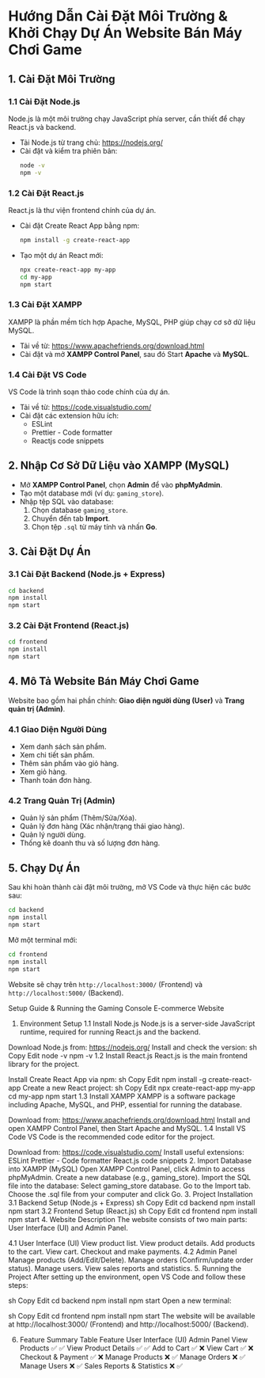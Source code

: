 # Hướng Dẫn Cài Đặt Môi Trường & Khởi Chạy Dự Án Website Bán Máy Chơi Game

## 1. Cài Đặt Môi Trường

### 1.1 Cài Đặt Node.js
Node.js là một môi trường chạy JavaScript phía server, cần thiết để chạy React.js và backend.
- Tải Node.js từ trang chủ: https://nodejs.org/
- Cài đặt và kiểm tra phiên bản:
  ```sh
  node -v
  npm -v
  ```

### 1.2 Cài Đặt React.js
React.js là thư viện frontend chính của dự án.
- Cài đặt Create React App bằng npm:
  ```sh
  npm install -g create-react-app
  ```
- Tạo một dự án React mới:
  ```sh
  npx create-react-app my-app
  cd my-app
  npm start
  ```

### 1.3 Cài Đặt XAMPP
XAMPP là phần mềm tích hợp Apache, MySQL, PHP giúp chạy cơ sở dữ liệu MySQL.
- Tải về từ: https://www.apachefriends.org/download.html
- Cài đặt và mở **XAMPP Control Panel**, sau đó Start **Apache** và **MySQL**.

### 1.4 Cài Đặt VS Code
VS Code là trình soạn thảo code chính của dự án.
- Tải về từ: https://code.visualstudio.com/
- Cài đặt các extension hữu ích:
  - ESLint
  - Prettier - Code formatter
  - Reactjs code snippets

## 2. Nhập Cơ Sở Dữ Liệu vào XAMPP (MySQL)
- Mở **XAMPP Control Panel**, chọn **Admin** để vào **phpMyAdmin**.
- Tạo một database mới (ví dụ: `gaming_store`).
- Nhập tệp SQL vào database:
  1. Chọn database `gaming_store`.
  2. Chuyển đến tab **Import**.
  3. Chọn tệp `.sql` từ máy tính và nhấn **Go**.

## 3. Cài Đặt Dự Án
### 3.1 Cài Đặt Backend (Node.js + Express)
```sh
cd backend
npm install
npm start
```

### 3.2 Cài Đặt Frontend (React.js)
```sh
cd frontend
npm install
npm start
```

## 4. Mô Tả Website Bán Máy Chơi Game

Website bao gồm hai phần chính: **Giao diện người dùng (User)** và **Trang quản trị (Admin)**.

### 4.1 Giao Diện Người Dùng
- Xem danh sách sản phẩm.
- Xem chi tiết sản phẩm.
- Thêm sản phẩm vào giỏ hàng.
- Xem giỏ hàng.
- Thanh toán đơn hàng.

### 4.2 Trang Quản Trị (Admin)
- Quản lý sản phẩm (Thêm/Sửa/Xóa).
- Quản lý đơn hàng (Xác nhận/trạng thái giao hàng).
- Quản lý người dùng.
- Thống kê doanh thu và số lượng đơn hàng.

## 5. Chạy Dự Án
Sau khi hoàn thành cài đặt môi trường, mở VS Code và thực hiện các bước sau:
```sh
cd backend
npm install
npm start
```
Mở một terminal mới:
```sh
cd frontend
npm install
npm start
```
Website sẽ chạy trên `http://localhost:3000/` (Frontend) và `http://localhost:5000/` (Backend).

Setup Guide & Running the Gaming Console E-commerce Website
1. Environment Setup
1.1 Install Node.js
Node.js is a server-side JavaScript runtime, required for running React.js and the backend.

Download Node.js from: https://nodejs.org/
Install and check the version:
sh
Copy
Edit
node -v
npm -v
1.2 Install React.js
React.js is the main frontend library for the project.

Install Create React App via npm:
sh
Copy
Edit
npm install -g create-react-app
Create a new React project:
sh
Copy
Edit
npx create-react-app my-app
cd my-app
npm start
1.3 Install XAMPP
XAMPP is a software package including Apache, MySQL, and PHP, essential for running the database.

Download from: https://www.apachefriends.org/download.html
Install and open XAMPP Control Panel, then Start Apache and MySQL.
1.4 Install VS Code
VS Code is the recommended code editor for the project.

Download from: https://code.visualstudio.com/
Install useful extensions:
ESLint
Prettier - Code formatter
React.js code snippets
2. Import Database into XAMPP (MySQL)
Open XAMPP Control Panel, click Admin to access phpMyAdmin.
Create a new database (e.g., gaming_store).
Import the SQL file into the database:
Select gaming_store database.
Go to the Import tab.
Choose the .sql file from your computer and click Go.
3. Project Installation
3.1 Backend Setup (Node.js + Express)
sh
Copy
Edit
cd backend
npm install
npm start
3.2 Frontend Setup (React.js)
sh
Copy
Edit
cd frontend
npm install
npm start
4. Website Description
The website consists of two main parts: User Interface (UI) and Admin Panel.

4.1 User Interface (UI)
View product list.
View product details.
Add products to the cart.
View cart.
Checkout and make payments.
4.2 Admin Panel
Manage products (Add/Edit/Delete).
Manage orders (Confirm/update order status).
Manage users.
View sales reports and statistics.
5. Running the Project
After setting up the environment, open VS Code and follow these steps:

sh
Copy
Edit
cd backend
npm install
npm start
Open a new terminal:

sh
Copy
Edit
cd frontend
npm install
npm start
The website will be available at http://localhost:3000/ (Frontend) and http://localhost:5000/ (Backend).

6. Feature Summary Table
Feature	User Interface (UI)	Admin Panel
View Products	✅	✅
View Product Details	✅	✅
Add to Cart	✅	❌
View Cart	✅	❌
Checkout & Payment	✅	❌
Manage Products	❌	✅
Manage Orders	❌	✅
Manage Users	❌	✅
Sales Reports & Statistics	❌	✅

